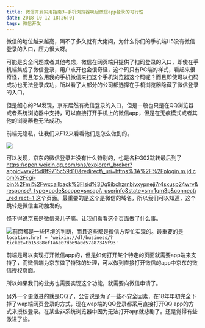 ```yaml
---
title: 微信开发实用指南3-手机浏览器唤起微信app登录的可行性
date: 2018-10-12 18:26:01
tags: 微信开发
---
```

微信的地位越来越高，隔不了多久就有大佬问，为什么你们的手机端H5没有微信登录的入口，压力很大呀。

可能是安全问题或者其他考虑，微信在网页端只提供了扫码登录的入口，即使在手机端集成了微信登录，用户点开也会很奇怪，这个码只有PC端的样式，看起来很奇怪，而且怎么用我的手机微信来扫这个手机浏览器这个码呢？而且即使可以扫码成功也无法登录成功，所以看了大部分的公司都选择在手机浏览器隐藏了微信登录的入口。

但是细心的PM发现，京东居然有微信登录的入口，但是一般也只是在QQ浏览器或者系统浏览器中支持，可以直接打开手机上的微信app，但是在无痕模式或者其他的浏览器也无法成功。

前端无隐私，让我们来F12来看看他们是怎么做到的。

![](/assets/wap_wxlogin.png)

可以发现，京东的微信登录并没有什么特别的，也是各种302跳转最后到了 [https://open.weixin.qq.com/sns/explorer\_broker?appid=wx2f5d8f9715c59d10&redirect\_uri=https%3A%2F%2Fplogin.m.jd.com%2Fcgi-bin%2Fml%2Fwxcallback%3Flsid%3Dq9ibchzrnbivxypneji7r4sxusp24wrv&response\_type=code&scope=snsapi\_userinfo&state=smr1qm3p&connect\_redirect=1 ](https://open.weixin.qq.com/sns/explorer_broker?appid=wx2f5d8f9715c59d10&redirect_uri=https%3A%2F%2Fplogin.m.jd.com%2Fcgi-bin%2Fml%2Fwxcallback%3Flsid%3Dq9ibchzrnbivxypneji7r4sxusp24wrv&response_type=code&scope=snsapi_userinfo&state=smr1qm3p&connect_redirect=1的)这个页面。最重要的是这个是微信的域名，所以我们可以知道，这个跳转是微信主动触发的。

怪不得说京东是微信亲儿子嘛。让我们看看这个页面做了什么事。

![](/assets/wap_wxlogin2.png)前面都是一些环境的判断，而且这些都是微信方帮忙实现的。最重要的是`location.href = 'weixin://dl/business/?ticket=tb15388ef1a6e07db69a0d57a87345f93'`

前端是可以实现打开微信app的，但是如何打开某个特定的页面就需要app端来支持了，而微信端为京东做了特殊的处理，可以做到直接打开微信的app中京东的微信授权页面。

所以如果我们的业务也需要实现这个功能，就需要向微信申请了。

另外一个更激进的就是QQ了，公告说是为了一些不安全因素，在18年年初完全下掉了wap端网页登录的方式，现在wap端的QQ登录都采用直接打开QQ app的方式来授权登录。在某些非系统浏览器中因为无法打开app就悲剧了。还是觉得有些激进了些。